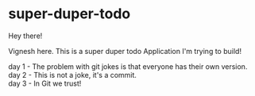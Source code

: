 # super-duper-todo

Hey there!

Vignesh here. This is a super duper todo Application I'm trying to build!

day 1 - The problem with git jokes is that everyone has their own version.
<br>day 2 - This is not a joke, it's a commit.
<br>day 3 - In Git we trust!
